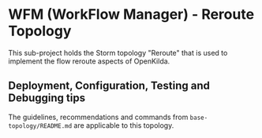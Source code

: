 # WFM (WorkFlow Manager) - Reroute Topology

This sub-project holds the Storm topology "Reroute" that is used to implement
the flow reroute aspects of OpenKilda.

## Deployment, Configuration, Testing and Debugging tips 

The guidelines, recommendations and commands from `base-topology/README.md`
are applicable to this topology. 

